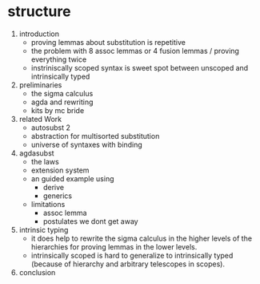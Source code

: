 # structure

1.  introduction
    - proving lemmas about substitution is repetitive
    - the problem with 8 assoc lemmas or 4 fusion lemmas / proving everything twice
    - instriniscally scoped syntax is sweet spot between unscoped and intrinsically typed
2.  preliminaries
    - the sigma calculus
    - agda and rewriting
    - kits by mc bride
3.  related Work
    - autosubst 2
    - abstraction for multisorted substitution 
    - universe of syntaxes with binding
4.  agdasubst 
    - the laws 
    - extension system
    - an guided example using 
      - derive
      - generics
    - limitations
      - assoc lemma
      - postulates we dont get away
5.  intrinsic typing 
    - it does help to rewrite the sigma calculus in the higher levels of the hierarchies for 
      proving lemmas in the lower levels.
    - intrinsically scoped is hard to generalize to intrinsically typed 
      (because of hierarchy and arbitrary telescopes in scopes).
6. conclusion